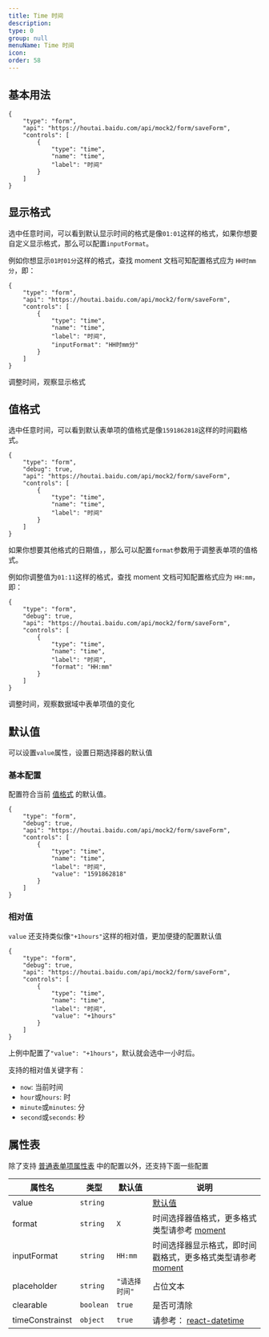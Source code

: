 ```yaml
---
title: Time 时间
description:
type: 0
group: null
menuName: Time 时间
icon:
order: 58
---
```


## 基本用法

```schema:height="400" scope="body"
{
    "type": "form",
    "api": "https://houtai.baidu.com/api/mock2/form/saveForm",
    "controls": [
        {
            "type": "time",
            "name": "time",
            "label": "时间"
        }
    ]
}
```

## 显示格式

选中任意时间，可以看到默认显示时间的格式是像`01:01`这样的格式，如果你想要自定义显示格式，那么可以配置`inputFormat`。

例如你想显示`01时01分`这样的格式，查找 moment 文档可知配置格式应为 `HH时mm分`，即：

```schema:height="400" scope="body"
{
    "type": "form",
    "api": "https://houtai.baidu.com/api/mock2/form/saveForm",
    "controls": [
        {
            "type": "time",
            "name": "time",
            "label": "时间",
            "inputFormat": "HH时mm分"
        }
    ]
}
```

调整时间，观察显示格式

## 值格式

选中任意时间，可以看到默认表单项的值格式是像`1591862818`这样的时间戳格式。

```schema:height="400" scope="body"
{
    "type": "form",
    "debug": true,
    "api": "https://houtai.baidu.com/api/mock2/form/saveForm",
    "controls": [
        {
            "type": "time",
            "name": "time",
            "label": "时间"
        }
    ]
}
```

如果你想要其他格式的日期值，，那么可以配置`format`参数用于调整表单项的值格式。

例如你调整值为`01:11`这样的格式，查找 moment 文档可知配置格式应为 `HH:mm`，即：

```schema:height="400" scope="body"
{
    "type": "form",
    "debug": true,
    "api": "https://houtai.baidu.com/api/mock2/form/saveForm",
    "controls": [
        {
            "type": "time",
            "name": "time",
            "label": "时间",
            "format": "HH:mm"
        }
    ]
}
```

调整时间，观察数据域中表单项值的变化

## 默认值

可以设置`value`属性，设置日期选择器的默认值

### 基本配置

配置符合当前 [值格式](./date#%E5%80%BC%E6%A0%BC%E5%BC%8F) 的默认值。

```schema:height="400" scope="body"
{
    "type": "form",
    "debug": true,
    "api": "https://houtai.baidu.com/api/mock2/form/saveForm",
    "controls": [
        {
            "type": "time",
            "name": "time",
            "label": "时间",
            "value": "1591862818"
        }
    ]
}
```

### 相对值

`value` 还支持类似像`"+1hours"`这样的相对值，更加便捷的配置默认值

```schema:height="400" scope="body"
{
    "type": "form",
    "debug": true,
    "api": "https://houtai.baidu.com/api/mock2/form/saveForm",
    "controls": [
        {
            "type": "time",
            "name": "time",
            "label": "时间",
            "value": "+1hours"
        }
    ]
}
```

上例中配置了`"value": "+1hours"`，默认就会选中一小时后。

支持的相对值关键字有：

- `now`: 当前时间
- `hour`或`hours`: 时
- `minute`或`minutes`: 分
- `second`或`seconds`: 秒

## 属性表

除了支持 [普通表单项属性表](./formitem#%E5%B1%9E%E6%80%A7%E8%A1%A8) 中的配置以外，还支持下面一些配置

| 属性名          | 类型      | 默认值         | 说明                                                                                |
| --------------- | --------- | -------------- | ----------------------------------------------------------------------------------- |
| value           | `string`  |                | [默认值](./date#%E9%BB%98%E8%AE%A4%E5%80%BC)                                        |
| format          | `string`  | `X`            | 时间选择器值格式，更多格式类型请参考 [moment](http://momentjs.com/)                 |
| inputFormat     | `string`  | `HH:mm`        | 时间选择器显示格式，即时间戳格式，更多格式类型请参考 [moment](http://momentjs.com/) |
| placeholder     | `string`  | `"请选择时间"` | 占位文本                                                                            |
| clearable       | `boolean` | `true`         | 是否可清除                                                                          |
| timeConstrainst | `object`  | `true`         | 请参考： [react-datetime](https://github.com/YouCanBookMe/react-datetime)           |
